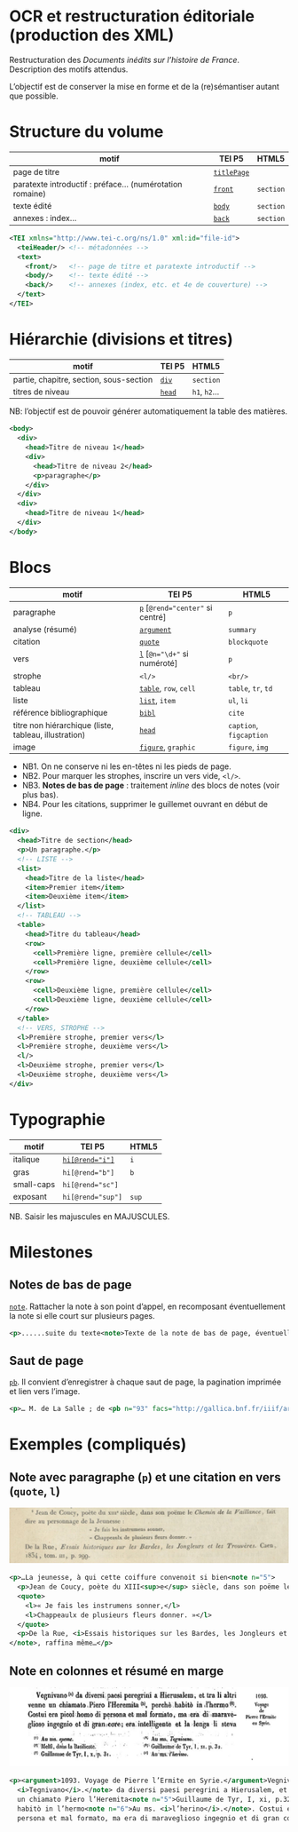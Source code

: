 OCR et restructuration éditoriale (production des XML)
===

Restructuration des *Documents inédits sur l’histoire de France*.  
Description des motifs attendus.

L’objectif est de conserver la mise en forme et de la (re)sémantiser autant que possible.


# Structure du volume

|motif|TEI P5|HTML5|
|-----|------|-----|
|page de titre|[`titlePage`](http://www.tei-c.org/release/doc/tei-p5-doc/fr/html/ref-titlePage.html)||
|paratexte introductif : préface… (numérotation romaine)|[`front`](http://www.tei-c.org/release/doc/tei-p5-doc/fr/html/ref-front.html)|`section`|
|texte édité|[`body`]()|`section`|
|annexes : index…|[`back`](http://www.tei-c.org/release/doc/tei-p5-doc/fr/html/ref-back.html)|`section`|

```xml
<TEI xmlns="http://www.tei-c.org/ns/1.0" xml:id="file-id">
  <teiHeader/> <!-- métadonnées -->
  <text>
    <front/>   <!-- page de titre et paratexte introductif -->
    <body/>    <!-- texte édité -->
    <back/>    <!-- annexes (index, etc. et 4e de couverture) -->
  </text>
</TEI>
```


# Hiérarchie (divisions et titres)

|motif|TEI P5|HTML5|
|-----|------|-----|
|partie, chapitre, section, sous-section|[`div`](http://www.tei-c.org/release/doc/tei-p5-doc/fr/html/ref-div.html)|`section`|
|titres de niveau|[`head`](http://www.tei-c.org/release/doc/tei-p5-doc/fr/html/ref-head.html)|`h1`, `h2`…|

NB: l’objectif est de pouvoir générer automatiquement la table des matières.

```xml
<body>
  <div>
    <head>Titre de niveau 1</head>
    <div>
      <head>Titre de niveau 2</head>
      <p>paragraphe</p>
    </div>
  </div>
  <div>
    <head>Titre de niveau 1</head>
  </div>
</body>
```


# Blocs

|motif|TEI P5|HTML5|
|-----|------|-----|
|paragraphe|[`p`](http://www.tei-c.org/release/doc/tei-p5-doc/fr/html/ref-p.html) [`@rend="center"` si centré]|`p`|
|analyse (résumé)|[`argument`](http://www.tei-c.org/release/doc/tei-p5-doc/fr/html/ref-argument.html)|`summary`|
|citation|[`quote`](http://www.tei-c.org/release/doc/tei-p5-doc/fr/html/ref-quote.html)|`blockquote`|
|vers|[`l`](http://www.tei-c.org/release/doc/tei-p5-doc/fr/html/ref-l.html) [`@n="\d+"` si numéroté]|`p`|
|strophe|`<l/>`|`<br/>`|
|tableau|[`table`](http://www.tei-c.org/release/doc/tei-p5-doc/fr/html/ref-table.html), `row`, `cell`|`table`, `tr`, `td`|
|liste|[`list`](http://www.tei-c.org/release/doc/tei-p5-doc/fr/html/ref-list.html), `item`|`ul`, `li`|
|référence bibliographique|[`bibl`](http://www.tei-c.org/release/doc/tei-p5-doc/fr/html/ref-bibl.html)|`cite`|
|titre non hiérarchique (liste, tableau, illustration)|[`head`](http://www.tei-c.org/release/doc/tei-p5-doc/fr/html/ref-head.html)|`caption`, `figcaption`|
|image|[`figure`](http://www.tei-c.org/release/doc/tei-p5-doc/fr/html/ref-figure.html), `graphic`|`figure`, `img`|

* NB1. On ne conserve ni les en-têtes ni les pieds de page.
* NB2. Pour marquer les strophes, inscrire un vers vide, `<l/>`.
* NB3. **Notes de bas de page** : traitement *inline* des blocs de notes (voir plus bas).
* NB4. Pour les citations, supprimer le guillemet ouvrant en début de ligne.

```xml
<div>
  <head>Titre de section</head>
  <p>Un paragraphe.</p>
  <!-- LISTE -->
  <list>
    <head>Titre de la liste</head>
    <item>Premier item</item>
    <item>Deuxième item</item>
  </list>
  <!-- TABLEAU -->
  <table>
    <head>Titre du tableau</head>
    <row>
      <cell>Première ligne, première cellule</cell>
      <cell>Première ligne, deuxième cellule</cell>
    </row>
    <row>
      <cell>Deuxième ligne, première cellule</cell>
      <cell>Deuxième ligne, deuxième cellule</cell>
    </row>
  </table>
  <!-- VERS, STROPHE -->
  <l>Première strophe, premier vers</l>
  <l>Première strophe, deuxième vers</l>
  <l/>
  <l>Deuxième strophe, premier vers</l>
  <l>Deuxième strophe, deuxième vers</l>
</div>
```

# Typographie


|motif|TEI P5|HTML5|
|-----|------|-----|
|italique|[`hi[@rend="i"]`](http://www.tei-c.org/release/doc/tei-p5-doc/fr/html/ref-hi.html)|`i`|
|gras|`hi[@rend="b"]`|`b`|
|small-caps|`hi[@rend="sc"]`||
|exposant|`hi[@rend="sup"]`|`sup`|

NB. Saisir les majuscules en MAJUSCULES.

# Milestones

## Notes de bas de page
[`note`](http://www.tei-c.org/release/doc/tei-p5-doc/fr/html/ref-note.html). Rattacher la note à son point d’appel, en recomposant éventuellement la note si elle court sur plusieurs pages.

```xml
<p>......suite du texte<note>Texte de la note de bas de page, éventuellement structurée en paragraphes</note> suite du texte......</p>
```

## Saut de page
[`pb`](http://www.tei-c.org/release/doc/tei-p5-doc/fr/html/ref-pb.html). Il convient d’enregistrer à chaque saut de page, la pagination imprimée et lien vers l’image.

```xml
<p>… M. de La Salle ; de <pb n="93" facs="http://gallica.bnf.fr/iiif/ark:/12148/bpt6k6561127c/f103/full/full/0/native.jpg"/>belles tapisseries de Flandre…</p>
```

# Exemples (compliqués)

## Note avec paragraphe (`p`) et une citation en vers (`quote`, `l`)

[![dihf, blocs](img/bpt6k65349759_f85.jpg)](http://gallica.bnf.fr/ark:/12148/bpt6k65349759/f85.image)

```xml
<p>…La jeunesse, à qui cette coiffure convenoit si bien<note n="5">
  <p>Jean de Coucy, poète du XIII<sup>e</sup> siècle, dans son poëme le Chemin de la Vaillance, fait dire au personnage de la Jeunesse :</p>
  <quote>
    <l>« Je fais les instrumens sonner,</l>
    <l>Chappeaulx de plusieurs fleurs donner. »</l>
  </quote>
  <p>De la Rue, <i>Essais historiques sur les Bardes, les Jongleurs et les Trouvères</i>. Caen, 1834, tom. III, p. 299.</p>
</note>, raffina même…</p>
```

## Note en colonnes et résumé en marge
[![dihf, blocs](imG/bpt6k110089k_f23.jpg)](http://gallica.bnf.fr/ark:/12148/bpt6k110089k/f23.image)

```xml
<p><argument>1093. Voyage de Pierre l’Ermite en Syrie.</argument>Vegnivano<note n="1">Au ms.
  <i>Tegnivano</i>.</note> da diversi paesi peregrini a Hierusalem, et tra li altri venne
  un chiamato Piero l’Heremita<note n="5">Guillaume de Tyr, I, xi, p.32.</note>, perchè
  habitò in l’hermo<note n="6">Au ms. <i>l’herino</i>.</note>. Costui era picol homo di
  persona et mal formato, ma era di maraveglioso ingegnio et di gran core…</p>
```
